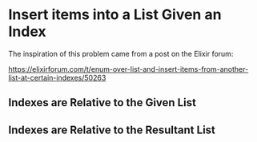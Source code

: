 # Insert items into a List Given an Index

The inspiration of this problem came from a post on the Elixir forum:

https://elixirforum.com/t/enum-over-list-and-insert-items-from-another-list-at-certain-indexes/50263

## Indexes are Relative to the Given List

## Indexes are Relative to the Resultant List
